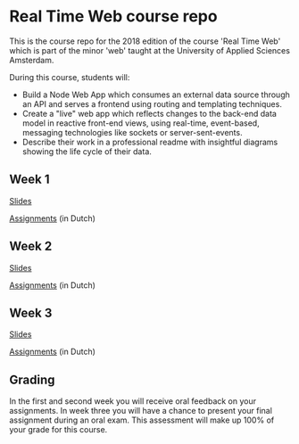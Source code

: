 # Real Time Web course repo

This is the course repo for the 2018 edition of the course 'Real Time Web' which is part of the minor 'web' taught at the University of Applied Sciences Amsterdam.

During this course, students will:
* Build a Node Web App which consumes an external data source through an API and serves a frontend using routing and templating techniques.
* Create a "live" web app which reflects changes to the back-end data model in reactive front-end views, using real-time, event-based, messaging technologies like sockets or server-sent-events.
* Describe their work in a professional readme with insightful diagrams showing the life cycle of their data.

## Week 1
[Slides](https://drive.google.com/open?id=1QxeKsSXnf9poJFWoEe_slHuMb7apB-2eNyUTzi18kcQ)

[Assignments](https://drive.google.com/open?id=1OUspHz0enLpoVjbyHMHpAQCjSEmkn8rfHbkoSuwjw4M) (in Dutch)


## Week 2
[Slides](https://drive.google.com/open?id=1-tI7rFjHchbph6FEqpNvDi7XCh3Uy-3bohi_jBdZhcQ)

[Assignments](https://drive.google.com/open?id=1rjE1bG-rrgfEOssMxCYr7Q0Ba5BJs9WKkvVvjI7y2fQ) (in Dutch)

## Week 3
[Slides](https://drive.google.com/open?id=1BHoe8Fif7nLA00V4WEANJANnObxHBnVnwnQHnfXl4aM)

[Assignments](https://drive.google.com/open?id=1zoRC5kDeSQad8vdi62u6AEj_SfpvPzKE7wjYTsdO2JI) (in Dutch)

## Grading
In the first and second week you will receive oral feedback on your assignments. In week three you will have a chance to present your final assignment during an oral exam. This assessment will make up 100% of your grade for this course.
